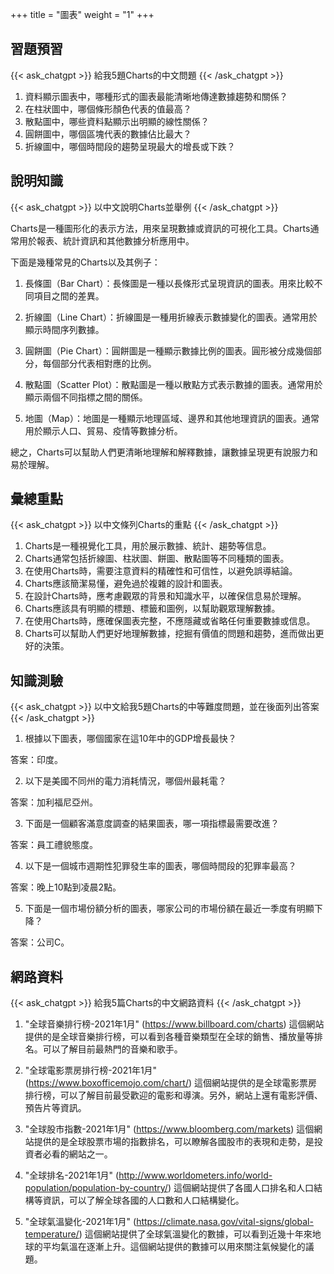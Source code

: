 +++
title = "圖表"
weight = "1"
+++
## 習題預習
{{< ask_chatgpt >}}
給我5題Charts的中文問題
{{< /ask_chatgpt >}}



1. 資料顯示圖表中，哪種形式的圖表最能清晰地傳達數據趨勢和關係？
2. 在柱狀圖中，哪個條形顏色代表的值最高？ 
3. 散點圖中，哪些資料點顯示出明顯的線性關係？ 
4. 圓餅圖中，哪個區塊代表的數據佔比最大？
5. 折線圖中，哪個時間段的趨勢呈現最大的增長或下跌？   

## 說明知識
{{< ask_chatgpt >}}
以中文說明Charts並舉例
{{< /ask_chatgpt >}}



Charts是一種圖形化的表示方法，用來呈現數據或資訊的可視化工具。Charts通常用於報表、統計資訊和其他數據分析應用中。

下面是幾種常見的Charts以及其例子：

1. 長條圖（Bar Chart）：長條圖是一種以長條形式呈現資訊的圖表。用來比較不同項目之間的差異。

2. 折線圖（Line Chart）：折線圖是一種用折線表示數據變化的圖表。通常用於顯示時間序列數據。

3. 圓餅圖（Pie Chart）：圓餅圖是一種顯示數據比例的圖表。圓形被分成幾個部分，每個部分代表相對應的比例。

4. 散點圖（Scatter Plot）：散點圖是一種以散點方式表示數據的圖表。通常用於顯示兩個不同指標之間的關係。

5. 地圖（Map）：地圖是一種顯示地理區域、邊界和其他地理資訊的圖表。通常用於顯示人口、貿易、疫情等數據分析。

總之，Charts可以幫助人們更清晰地理解和解釋數據，讓數據呈現更有說服力和易於理解。   

## 彙總重點
{{< ask_chatgpt >}}
以中文條列Charts的重點
{{< /ask_chatgpt >}}



1. Charts是一種視覺化工具，用於展示數據、統計、趨勢等信息。
2. Charts通常包括折線圖、柱狀圖、餅圖、散點圖等不同種類的圖表。
3. 在使用Charts時，需要注意資料的精確性和可信性，以避免誤導結論。
4. Charts應該簡潔易懂，避免過於複雜的設計和圖表。
5. 在設計Charts時，應考慮觀眾的背景和知識水平，以確保信息易於理解。
6. Charts應該具有明顯的標題、標籤和圖例，以幫助觀眾理解數據。
7. 在使用Charts時，應確保圖表完整，不應隱藏或省略任何重要數據或信息。
8. Charts可以幫助人們更好地理解數據，挖掘有價值的問題和趨勢，進而做出更好的決策。   

## 知識測驗
{{< ask_chatgpt >}}
以中文給我5題Charts的中等難度問題，並在後面列出答案
{{< /ask_chatgpt >}}



1. 根據以下圖表，哪個國家在這10年中的GDP增長最快？

答案：印度。

2. 以下是美國不同州的電力消耗情況，哪個州最耗電？

答案：加利福尼亞州。

3. 下面是一個顧客滿意度調查的結果圖表，哪一項指標最需要改進？

答案：員工禮貌態度。

4. 以下是一個城市週期性犯罪發生率的圖表，哪個時間段的犯罪率最高？

答案：晚上10點到凌晨2點。

5. 下面是一個市場份額分析的圖表，哪家公司的市場份額在最近一季度有明顯下降？

答案：公司C。   

## 網路資料
{{< ask_chatgpt >}}
給我5篇Charts的中文網路資料
{{< /ask_chatgpt >}}



1. "全球音樂排行榜-2021年1月" (https://www.billboard.com/charts)
這個網站提供的是全球音樂排行榜，可以看到各種音樂類型在全球的銷售、播放量等排名。可以了解目前最熱門的音樂和歌手。

2. "全球電影票房排行榜-2021年1月" (https://www.boxofficemojo.com/chart/)
這個網站提供的是全球電影票房排行榜，可以了解目前最受歡迎的電影和導演。另外，網站上還有電影評價、預告片等資訊。

3. "全球股市指數-2021年1月" (https://www.bloomberg.com/markets)
這個網站提供的是全球股票市場的指數排名，可以瞭解各國股市的表現和走勢，是投資者必看的網站之一。

4. "全球排名-2021年1月" (http://www.worldometers.info/world-population/population-by-country/)
這個網站提供了各國人口排名和人口結構等資訊，可以了解全球各國的人口數和人口結構變化。

5. "全球氣溫變化-2021年1月" (https://climate.nasa.gov/vital-signs/global-temperature/)
這個網站提供了全球氣溫變化的數據，可以看到近幾十年來地球的平均氣溫在逐漸上升。這個網站提供的數據可以用來關注氣候變化的議題。   

